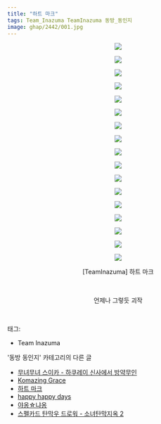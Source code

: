 ```yaml
---
title: "하트 마크"
tags: Team_Inazuma TeamInazuma 동방_동인지
image: ghap/2442/001.jpg
---
```

<div class="article">
<p style="text-align: center; clear: none; float: none;"><img src="{{ site.nasurl }}/ghap/2442/001.jpg"/></p>
<p style="text-align: center; clear: none; float: none;"><img src="{{ site.nasurl }}/ghap/2442/002.jpg"/></p>
<p style="text-align: center; clear: none; float: none;"><img src="{{ site.nasurl }}/ghap/2442/003.jpg"/></p>
<p style="text-align: center; clear: none; float: none;"><img src="{{ site.nasurl }}/ghap/2442/004.jpg"/></p>
<p style="text-align: center; clear: none; float: none;"><img src="{{ site.nasurl }}/ghap/2442/005.jpg"/></p>
<p style="text-align: center; clear: none; float: none;"><img src="{{ site.nasurl }}/ghap/2442/006.jpg"/></p>
<p style="text-align: center; clear: none; float: none;"><img src="{{ site.nasurl }}/ghap/2442/007.jpg"/></p>
<p style="text-align: center; clear: none; float: none;"><img src="{{ site.nasurl }}/ghap/2442/008.jpg"/></p>
<p style="text-align: center; clear: none; float: none;"><img src="{{ site.nasurl }}/ghap/2442/009.jpg"/></p>
<p style="text-align: center; clear: none; float: none;"><img src="{{ site.nasurl }}/ghap/2442/010.jpg"/></p>
<p style="text-align: center; clear: none; float: none;"><img src="{{ site.nasurl }}/ghap/2442/011.jpg"/></p>
<p style="text-align: center; clear: none; float: none;"><img src="{{ site.nasurl }}/ghap/2442/012.jpg"/></p>
<p style="text-align: center; clear: none; float: none;"><img src="{{ site.nasurl }}/ghap/2442/013.jpg"/></p>
<p style="text-align: center; clear: none; float: none;"><img src="{{ site.nasurl }}/ghap/2442/014.jpg"/></p>
<p style="text-align: center; clear: none; float: none;"><img src="{{ site.nasurl }}/ghap/2442/015.jpg"/></p>
<p style="text-align: center; clear: none; float: none;"><img src="{{ site.nasurl }}/ghap/2442/016.jpg"/></p>
<p style="text-align: center; clear: none; float: none;"><img src="{{ site.nasurl }}/ghap/2442/017.jpg"/></p>
<p style="text-align: center; clear: none; float: none;">[TeamInazuma] 하트 마크</p>
<p style="text-align: center; clear: none; float: none;"><br/></p>
<p style="text-align: center; clear: none; float: none;">언제나 그렇듯 괴작</p>
<p><br/></p>
</div><div class="tagTrail">
<p>태그: </p>
<ul>
<li>Team Inazuma</li>
</ul>
</div><div class="another">
<p>'동방 동인지' 카테고리의 다른 글</p>
<ul>
<li><a href="/2016-10-04-ghap_2446">무녀무녀 스이카 - 하쿠레이 신사에서 방약무인</a></li>
<li><a href="/2016-10-04-ghap_2445">Komazing Grace</a></li>
<li><a href="/2016-10-04-ghap_2442">하트 마크</a></li>
<li><a href="/2016-10-04-ghap_2441">happy happy days</a></li>
<li><a href="/2016-10-04-ghap_2440">야옹☆냐옹</a></li>
<li><a href="/2016-10-04-ghap_2439">스펠카드 탄막우 드로워 - 소녀탄막지옥 2</a></li>
</ul>
</div><div class="cb_module cb_fluid">
<div class="cb_wrt cb_profile">
</div><!-- commentList close -->
</div>